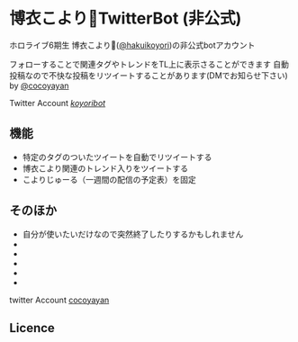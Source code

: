 # 博衣こより🧪TwitterBot (非公式)

ホロライブ6期生 博衣こより🧪([@hakuikoyori](https://twitter.com/hakuikoyori))の非公式botアカウント

フォローすることで関連タグやトレンドをTL上に表示さることができます
自動投稿なので不快な投稿をリツイートすることがあります(DMでお知らせ下さい) 
by [@cocoyayan](https://twitter.com/cocoyayan)

Twitter Account [_koyoribot_](https://twitter.com/_koyoribot_)

## 機能

- 特定のタグのついたツイートを自動でリツイートする
- 博衣こより関連のトレンド入りをツイートする
- こよりじゅーる（一週間の配信の予定表）を固定

## そのほか
- 自分が使いたいだけなので突然終了したりするかもしれません
- 
-
-
-
-


twitter Account [cocoyayan](https://twitter.com/cocoyayan)

## Licence

